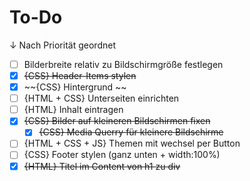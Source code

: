 # To-Do
↓ Nach Priorität geordnet
- [ ] Bilderbreite relativ zu Bildschirmgröße festlegen
- [x] ~~{CSS} Header-Items stylen~~  
- [x] ~~{CSS} Hintergrund ~~
- [ ] {HTML + CSS} Unterseiten einrichten
- [ ] {HTML} Inhalt eintragen
- [x] ~~{CSS} Bilder auf kleineren Bildschirmen fixen~~
    - [x] ~~{CSS} Media Querry für kleinere Bildschirme~~
- [ ] {HTML + CSS + JS} Themen mit wechsel per Button
- [ ] {CSS} Footer stylen (ganz unten + width:100%)
- [x] ~~{HTML} Titel im Content von h1 zu div~~
